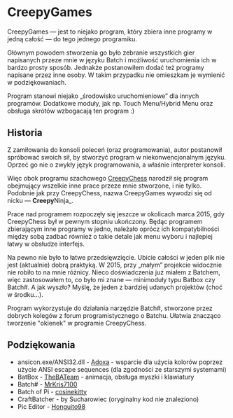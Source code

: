 CreepyGames
===========

CreepyGames — jest to niejako program, który zbiera inne programy w jedną
całość — do tego jednego programiku.

Głównym powodem stworzenia go było zebranie wszystkich gier napisanych
przeze mnie w języku Batch i możliwość uruchomienia ich w bardzo prosty
sposób.  Jednakże postanowiłem dodać też programy napisane przez inne osoby.
W takim przypadku nie omieszkam je wymienić w podziękowaniach.

Program stanowi niejako „środowisko uruchomieniowe” dla innych programów.
Dodatkowe moduły, jak np. Touch Menu/Hybrid Menu oraz obsługa skrótów
wzbogacają ten program :)

Historia
--------
Z zamiłowania do konsoli poleceń (oraz programowania), autor postanowił
spróbować swoich sił, by stworzyć program w niekonwencjonalnym języku.
Oprzeć go nie o zwykły język programowania, a właśnie interpreter konsoli.

Więc obok programu szachowego [CreepyChess](https://github.com/GrzegorzKi/CreepyChess)
narodził się program obejmujący wszelkie inne prace przeze mnie stworzone,
i nie tylko.  Podobnie jak przy CreepyChess, nazwa CreepyGames wywodzi się od
nicku — **Creepy**Ninja_.

Prace nad programem rozpoczęły się jeszcze w okolicach marca 2015, gdy
CreepyChess był w pewnym stopniu ukończony.  Będąc programem zbierającym inne
programy w jedno, należało oprócz ich kompatybilności między sobą zadbać
również o takie detale jak menu wyboru i najlepiej łatwy w obsłudze interfejs.

Na pewno nie było to łatwe przedsięwzięcie.  Ubicie całości w jeden plik nie
jest (aktualnie) dobrą praktyką.  W 2015, przy „małym” projekcie widocznie nie
robiło to na mnie różnicy.  Nieco doświadczenia już miałem z Batchem, więc
zastosowałem to, co było mi znane — minimoduły typu Batbox czy Batch#.
A jak wyszło? Myślę, że jeden z bardziej udanych projektów (choć w środku...).

Program wykorzystuje do działania narzędzie Batch#, stworzone przez dobrych
kolegów z forum programistycznego o Batchu.  Ułatwia znacząco tworzenie
"okienek" w programie CreepyChess.

Podziękowania
-------------
- ansicon.exe/ANSI32.dll - [Adoxa](https://github.com/adoxa/ansicon) -
  wsparcie dla użycia kolorów poprzez użycie ANSI escape sequences
  (dla zgodności ze starszymi systemami)
- BatBox - [TheBATeam](https://github.com/TheBATeam/BATBOX-An-Awesome-Batch-Plugin) -
  animacja, obsługa myszki i klawiatury
- Batch# - [MrKris7100](https://github.com/MrKris7100)
- Batch of Pi - [cosinekitty](https://github.com/cosinekitty)
- CraftBatcher - by Sucharowiec (oryginalny kod nie znaleziono)
- Pic Editor - [Honguito98](https://github.com/Honguito98/pic-editor-batch)
